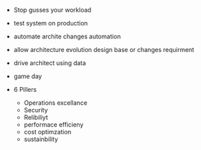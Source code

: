 

- Stop gusses your workload
- test system on production
- automate archite changes automation
- allow architecture evolution design base or changes requirment
- drive architect using data
- game day

- 6 Pillers
    - Operations excellance
    - Security
    - Relibiliyt
    - performace efficieny
    - cost optimzation
    - sustainbility
    